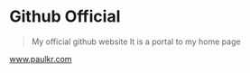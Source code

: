 Github Official
===============

> My official github website
> It is a portal to my home page

www.paulkr.com